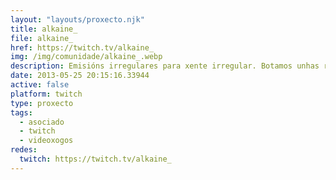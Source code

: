 ```yaml
---
layout: "layouts/proxecto.njk"
title: alkaine_
file: alkaine_
href: https://twitch.tv/alkaine_
img: /img/comunidade/alkaine_.webp
description: Emisións irregulares para xente irregular. Botamos unhas risas con xogos interesantes!
date: 2013-05-25 20:15:16.33944
active: false
platform: twitch
type: proxecto
tags:
  - asociado
  - twitch
  - videoxogos
redes:
  twitch: https://twitch.tv/alkaine_
---
```

